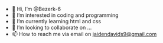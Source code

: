 - 👋 Hi, I’m @Bezerk-6
- 👀 I’m interested in coding and programming
- 🌱 I’m currently learning html and css
- 💞️ I’m looking to collaborate on ...
- 📫 How to reach me via email on jaidendavids9@gmail.com 

<!---
Bezerk-6/Bezerk-6 is a ✨ special ✨ repository because its `README.md` (this file) appears on your GitHub profile.
You can click the Preview link to take a look at your changes.
--->
